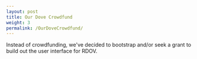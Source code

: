 ```yaml
---
layout: post
title: Our Dove Crowdfund
weight: 3
permalink: /OurDoveCrowdfund/
---
```


Instead of crowdfunding, we've decided to bootstrap and/or seek a grant to build out the user interface for RDOV.
